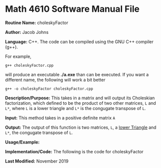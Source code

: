 # Math 4610 Software Manual File

**Routine Name:** choleskyFactor

**Author:** Jacob Johns

**Language:** C++. The code can be compiled using the GNU C++ compiler (g++).

For example,

    g++ choleskyFactor.cpp

will produce an executable **./a.exe** than can be executed. If you want a different name, the following will work a bit
better

    g++ -o choleskyFactor choleskyFactor.cpp

**Description/Purpose:** This takes in a matrix and will output its Choleskian factorization, which defined to be the product of two other matrices, `L` and `L*`, where `L` is a lower triangle and `L*` is the congugate transpose of `L`.

**Input:** This method takes in a positive definite matrix `A`

**Output:** The output of this function is two matrices, `L`, a [lower Triangle](https://github.com/jakeat555/math4610/blob/master/SoftwareManual/lowerTriangle.md) and `L*`, the congugate transpose of `L`.

**Usage/Example:**



**Implementation/Code:** The following is the code for choleskyFactor



**Last Modified:** November 2019
